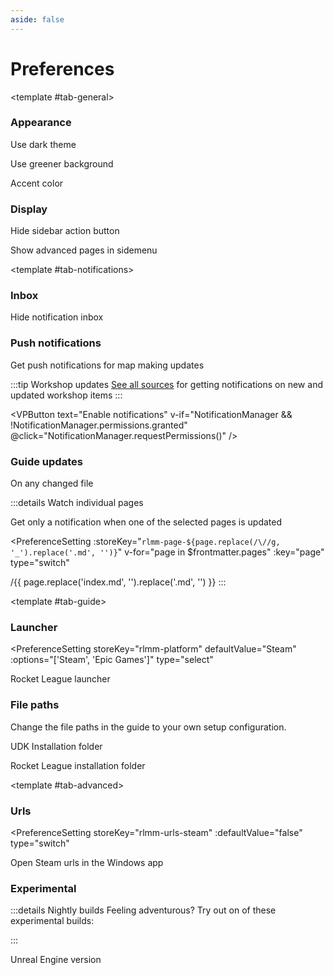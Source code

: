 ```yaml
---
aside: false
---
```


# Preferences

<script setup>
import { useCssVar } from '@vueuse/core'
import { useNotifications, useStorage, ListWindow, WatchSubscriptionManager } from '../../lib/'

const NotificationManager = useNotifications()
const storage = useStorage()
</script>

<TabsWindow :activeTabStyle="{ backgroundColor: 'var(--vp-c-bg-soft)' }" :tabs="['general', 'notifications', 'guide', 'advanced']">

<template #tab-general>

### Appearance

<PreferenceSetting :isAppearance="true" storeKey="">

Use dark theme
</PreferenceSetting>

<PreferenceSetting storeKey="rlmm-bg-green" documentClassToToggle="green-bg">

Use greener background
</PreferenceSetting>

<PreferenceSetting storeKey="rlmm-accent-color" type="color" cssVariable="--vp-c-brand-1">

Accent color
</PreferenceSetting>

### Display

<PreferenceSetting storeKey="rlmm-hide-action">

Hide sidebar action button
</PreferenceSetting>

<PreferenceSetting storeKey="rlmm-show-sidemenu">

Show advanced pages in sidemenu
</PreferenceSetting>
</template>

<template #tab-notifications>

### Inbox

<PreferenceSetting storeKey="rlmm-hide-navinbox">

Hide notification inbox
</PreferenceSetting>

### Push notifications

Get push notifications for map making updates

:::tip Workshop updates
[See all sources](https://swagbot.pages.dev/feeds) for getting notifications on new and updated workshop items
:::

<VPButton
    text="Enable notifications"
    v-if="NotificationManager && !NotificationManager.permissions.granted"
    @click="NotificationManager.requestPermissions()"
/>
<div v-else-if="NotificationManager">
<VPButton
    text="Send test notification"
    theme="alt"
    v-if="NotificationManager.hasPermission"
    @click="NotificationManager.showNotification('Notification', {
        icon: '/icons/logo_rlmm_round_144.png',
        body: 'Your notifications are working'
    })"
/>

### Guide updates

<PreferenceSetting storeKey="rlmm-push-all">

On any changed file
</PreferenceSetting>

:::details Watch individual pages

Get only a notification when one of the selected pages is updated

<PreferenceSetting
    :storeKey="`rlmm-page-${page.replace(/\//g, '_').replace('.md', '')}`"
    v-for="page in $frontmatter.pages"
    :key="page"
    type="switch"
>

/{{ page.replace('index.md', '').replace('.md', '') }}
</PreferenceSetting>
:::

<WatchSubscriptionManager :subscription="{}" watchPrefix="rlmm-page-"/>

</div>
</template>

<template #tab-guide>

### Launcher

<PreferenceSetting
    storeKey="rlmm-platform"
    defaultValue="Steam"
    :options="['Steam', 'Epic Games']"
    type="select"
>

Rocket League launcher
</PreferenceSetting>

### File paths

Change the file paths in the guide to your own setup configuration.

<PreferenceSetting storeKey="rlmm-path-udk" defaultValue="C:\UDK\RLMM\" type="input">

UDK Installation folder
</PreferenceSetting>

<PreferenceSetting storeKey="rlmm-path-rl" defaultValue="C:\Games\SteamApps\common\rocketleague\" type="input">

Rocket League installation folder
</PreferenceSetting>

</template>

<template #tab-advanced>

### Urls

<PreferenceSetting
    storeKey="rlmm-urls-steam"
    :defaultValue="false"
    type="switch"
>

Open Steam urls in the Windows app
</PreferenceSetting>

### Experimental

:::details Nightly builds
Feeling adventurous? Try out on of these experimental builds:

<ListWindow :groupByCategory="true" categoryKey="environment" dataUrl="https://docs.rocketleaguemapmaking.workers.dev/deployments">
    <template #default="{ item }">
        <VPLink :href="item.url" :noIcon="true">
            <ActionBlock>
                <template #left>
                    {{ item.branch }}@{{ item.id }}
                </template>
            </ActionBlock>
        </VPLink>
    </template>
</ListWindow>
:::

<PreferenceSetting storeKey="rlmm-use-editor" defaultValue="UDK" type="select" :options="['UDK']">

Unreal Engine version
</PreferenceSetting>

</template>

</TabsWindow>
